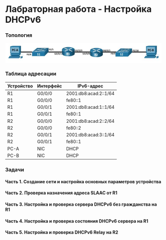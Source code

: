 # Лабраторная работа - Настройка DHCPv6 

### Топология

![](https://github.com/AlexIridium/net_engineer_otus/blob/main/lab08/pic00.JPG)

### Таблица адресации

| Устройство | Интерфейс | IPv6-адрес |
| --- | --- | --- |
| R1 | G0/0/0 | 2001:db8:acad:2::1/64 |
| R1 | G0/0/0 | fe80::1|
| R1 | G0/0/1 | 2001:db8:acad:1::1/64 |
| R1 | G0/0/1 | fe80::1|
| R2 | G0/0/0 | 2001:db8:acad:2::2/64 |
| R2 | G0/0/0 | fe80::2 |
| R2 | G0/0/1 | 2001:db8:acad:3::1/64 |
| R2 | G0/0/1 | fe80::1 |
| PC-A | NIC | DHCP |
| PC-B | NIC | DHCP |

### Задачи

#### Часть 1. Создание сети и настройка основных параметров устройства

#### Часть 2. Проверка назначения адреса SLAAC от R1

#### Часть 3. Настройка и проверка сервера DHCPv6 без гражданства на R1

#### Часть 4. Настройка и проверка состояния DHCPv6 сервера на R1

#### Часть 5. Настройка и проверка DHCPv6 Relay на R2



